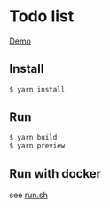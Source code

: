 # Todo list

[Demo](https://inspiring-torte-a09f58.netlify.app/)

## Install
```sh
$ yarn install
```

## Run

```sh
$ yarn build
$ yarn preview
```

## Run with docker

see [run.sh](run.sh)
